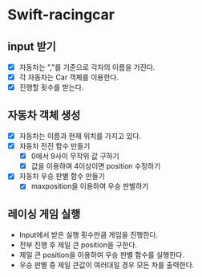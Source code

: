 #  Swift-racingcar

## input 받기
- [x] 자동차는 ","를 기준으로 각자의 이름을 가진다.
- [x] 각 자동차는 Car 객체를 이용한다.
- [x] 진행할 횟수를 받는다.

## 자동차 객체 생성
- [x] 자동차는 이름과 현재 위치를 가지고 있다.
- [x] 자동차 전진 함수 만들기
    - [x] 0에서 9사이 무작위 값 구하기
    - [x] 값을 이용하여 4이상이면 position 수정하기
- [x] 자동차 우승 판별 함수 만들기 
    - [x] maxposition을 이용하여 우승 판별하기

## 레이싱 게임 실행
- Input에서 받은 실행 횟수만큼 게임을 진행한다.
- 전부 진행 후 제일 큰 position을 구한다.
- 제일 큰 position을 이용하여 우승 판별 함수를 실행한다.
- 우승 판별 중 제일 큰값이 여러대일 경우 모든 차를 출력한다.


